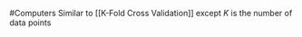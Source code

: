 #Computers 
Similar to [[K-Fold Cross Validation]] except $\displaystyle K$ is the number of data points